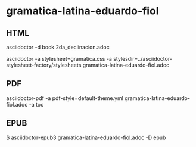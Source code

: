 # gramatica-latina-eduardo-fiol

## HTML

asciidoctor -d book 2da_declinacion.adoc

asciidoctor -a stylesheet=gramatica.css -a stylesdir=../asciidoctor-stylesheet-factory/stylesheets gramatica-latina-eduardo-fiol.adoc

## PDF

asciidoctor-pdf -a pdf-style=default-theme.yml gramatica-latina-eduardo-fiol.adoc -a toc

## EPUB

$ asciidoctor-epub3 gramatica-latina-eduardo-fiol.adoc -D epub
